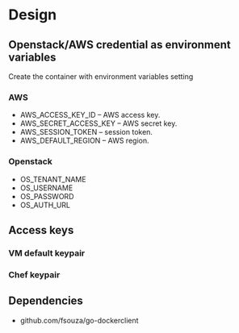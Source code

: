 # Design

## Openstack/AWS credential as environment variables

Create the container with environment variables setting

### AWS

- AWS_ACCESS_KEY_ID – AWS access key.
- AWS_SECRET_ACCESS_KEY – AWS secret key.
- AWS_SESSION_TOKEN – session token.
- AWS_DEFAULT_REGION – AWS region.


### Openstack

- OS_TENANT_NAME
- OS_USERNAME
- OS_PASSWORD
- OS_AUTH_URL

## Access keys

### VM default keypair

### Chef keypair



## Dependencies

- github.com/fsouza/go-dockerclient

